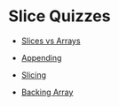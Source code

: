 # Slice Quizzes

* [Slices vs Arrays](1-slices-vs-arrays.md)

* [Appending](2-appending.md)

* [Slicing](3-slicing.md)

* [Backing Array](4-backing-array.md)